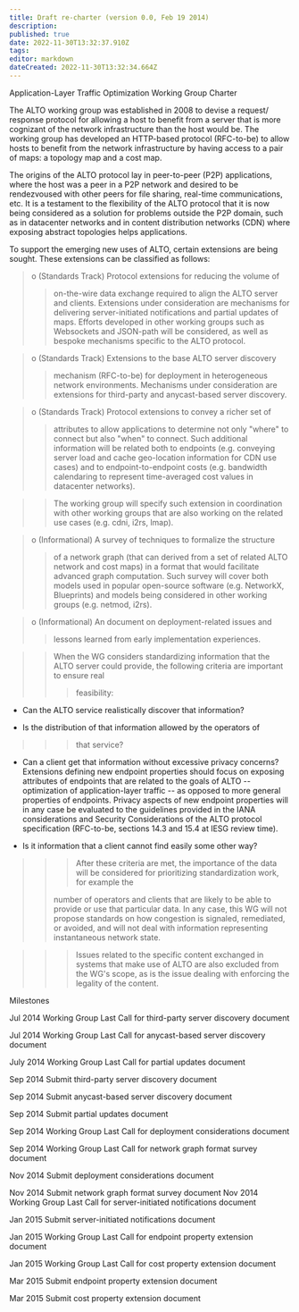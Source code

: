 ```yaml
---
title: Draft re-charter (version 0.0, Feb 19 2014)
description: 
published: true
date: 2022-11-30T13:32:37.910Z
tags: 
editor: markdown
dateCreated: 2022-11-30T13:32:34.664Z
---
```


Application-Layer Traffic Optimization Working Group Charter

The ALTO working group was established in 2008 to devise a request/
response protocol for allowing a host to benefit from a server that is
more cognizant of the network infrastructure than the host would be.
The working group has developed an HTTP-based protocol (RFC-to-be) to
allow hosts to benefit from the network infrastructure by having
access to a pair of maps: a topology map and a cost map.

The origins of the ALTO protocol lay in peer-to-peer (P2P)
applications, where the host was a peer in a P2P network and desired
to be rendezvoused with other peers for file sharing, real-time
communications, etc. It is a testament to the flexibility of the ALTO
protocol that it is now being considered as a solution for problems
outside the P2P domain, such as in datacenter networks and in content
distribution networks (CDN) where exposing abstract topologies helps
applications.

To support the emerging new uses of ALTO, certain extensions are being
sought. These extensions can be classified as follows:

> 
> o (Standards Track) Protocol extensions for reducing the volume of
> 
> > 
> > on-the-wire data exchange required to align the ALTO server and
> > clients. Extensions under consideration are mechanisms for
> > delivering server-initiated notifications and partial updates of
> > maps. Efforts developed in other working groups such as Websockets
> > and JSON-path will be considered, as well as bespoke mechanisms
> > specific to the ALTO protocol.
> > 
> 

> 
> o (Standards Track) Extensions to the base ALTO server discovery
> 
> > 
> > mechanism (RFC-to-be) for deployment in heterogeneous network
> > environments. Mechanisms under consideration are extensions for
> > third-party and anycast-based server discovery.
> > 
> 

> 
> o (Standards Track) Protocol extensions to convey a richer set of
> 
> > 
> > attributes to allow applications to determine not only "where" to
> > connect but also "when" to connect. Such additional information
> > will be related both to endpoints (e.g. conveying server load and
> > cache geo-location information for CDN use cases) and to
> > endpoint-to-endpoint costs (e.g. bandwidth calendaring to represent
> > time-averaged cost values in datacenter networks).
> > 
> 

> 
> > 
> > The working group will specify such extension in coordination with
> > other working groups that are also working on the related use cases
> > (e.g. cdni, i2rs, lmap).
> > 
> 

> 
> o (Informational) A survey of techniques to formalize the structure
> 
> > 
> > of a network graph (that can derived from a set of related ALTO
> > network and cost maps) in a format that would facilitate advanced
> > graph computation. Such survey will cover both models used in
> > popular open-source software (e.g. NetworkX, Blueprints) and models
> > being considered in other working groups (e.g. netmod, i2rs).
> > 
> 

> 
> o (Informational) An document on deployment-related issues and
> 
> > 
> > lessons learned from early implementation experiences.
> > 
> 

> 
> > 
> > When the WG considers standardizing information that the ALTO server
> > could provide, the following criteria are important to ensure real
> > 
> > > 
> > > feasibility:
> > > 
> > 
> 

* Can the ALTO service realistically discover that information?

* Is the distribution of that information allowed by the operators of

> 
> > 
> > > 
> > > that service?
> > > 
> > 
> 

* Can a client get that information without excessive privacy
concerns? Extensions defining new endpoint properties should focus
on exposing attributes of endpoints that are related to the goals
of ALTO -- optimization of application-layer traffic -- as opposed
to more general properties of endpoints. Privacy aspects of new
endpoint properties will in any case be evaluated to the guidelines
provided in the IANA considerations and Security Considerations of
the ALTO protocol specification (RFC-to-be, sections 14.3 and 15.4
at IESG review time).

* Is it information that a client cannot find easily some other way?

> 
> > 
> > > 
> > > After these criteria are met, the importance of the data will be
> > > considered for prioritizing standardization work, for example the
> > > 
> > 
> > number of operators and clients that are likely to be able to provide
> > or use that particular data. In any case, this WG will not propose
> > standards on how congestion is signaled, remediated, or avoided, and
> > will not deal with information representing instantaneous network
> > state.
> > 
> 

> 
> > 
> > > 
> > > Issues related to the specific content exchanged in systems that make
> > > use of ALTO are also excluded from the WG's scope, as is the issue
> > > dealing with enforcing the legality of the content.
> > > 
> > 
> 

 
Milestones

 
Jul 2014 Working Group Last Call for third-party server discovery document
 
Jul 2014 Working Group Last Call for anycast-based server discovery document
 
July 2014 Working Group Last Call for partial updates document
 
Sep 2014 Submit third-party server discovery document
 
Sep 2014 Submit anycast-based server discovery document
 
Sep 2014 Submit partial updates document
 
Sep 2014 Working Group Last Call for deployment considerations document
 
Sep 2014 Working Group Last Call for network graph format survey document
 
Nov 2014 Submit deployment considerations document
 
Nov 2014 Submit network graph format survey document
Nov 2014 Working Group Last Call for server-initiated notifications document
 
Jan 2015 Submit server-initiated notifications document
 
Jan 2015 Working Group Last Call for endpoint property extension document
 
Jan 2015 Working Group Last Call for cost property extension document
 
Mar 2015 Submit endpoint property extension document
 
Mar 2015 Submit cost property extension document
